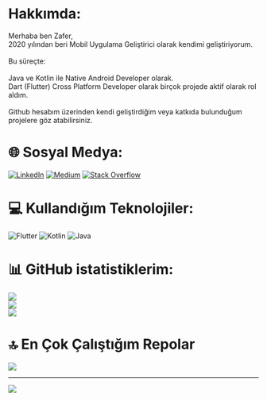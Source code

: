 # Hakkımda:
Merhaba ben Zafer,<br>2020 yılından beri Mobil Uygulama Geliştirici olarak kendimi geliştiriyorum.<br><br>Bu süreçte:<br><br>Java ve Kotlin ile Native Android Developer olarak.<br>Dart (Flutter) Cross Platform Developer olarak birçok projede aktif olarak rol aldım.<br><br>Github hesabım üzerinden kendi geliştirdiğim veya katkıda bulunduğum projelere göz atabilirsiniz.

# 🌐 Sosyal Medya:
[![LinkedIn](https://img.shields.io/badge/LinkedIn-%230077B5.svg?logo=linkedin&logoColor=white)](https://linkedin.com/in/zafercetin0) [![Medium](https://img.shields.io/badge/Medium-12100E?logo=medium&logoColor=white)](https://medium.com/@zaferkurumsal) [![Stack Overflow](https://img.shields.io/badge/-Stackoverflow-FE7A16?logo=stack-overflow&logoColor=white)](https://stackoverflow.com/users/14932277) 

# 💻 Kullandığım Teknolojiler:
![Flutter](https://img.shields.io/badge/Flutter-%2302569B.svg?style=for-the-badge&logo=Flutter&logoColor=white) ![Kotlin](https://img.shields.io/badge/kotlin-%230095D5.svg?style=for-the-badge&logo=kotlin&logoColor=white) ![Java](https://img.shields.io/badge/java-%230175C2.svg?style=for-the-badge&logo=dart&logoColor=white)

# 📊 GitHub istatistiklerim:
![](https://github-readme-stats.vercel.app/api?username=igzafer0&theme=dark&hide_border=false&include_all_commits=false&count_private=false)<br/>
![](https://github-readme-streak-stats.herokuapp.com/?user=igzafer0&theme=dark&hide_border=false)<br/>
![](https://github-readme-stats.vercel.app/api/top-langs/?username=igzafer0&theme=dark&hide_border=false&include_all_commits=false&count_private=false&layout=compact)

# 🔝 En Çok Çalıştığım Repolar
![](https://github-contributor-stats.vercel.app/api?username=igzafer0&limit=5&theme=dark&combine_all_yearly_contributions=true)

---
[![](https://visitcount.itsvg.in/api?id=igzafer0&icon=2&color=0)](https://visitcount.itsvg.in)

<!-- Proudly created with GPRM ( https://gprm.itsvg.in ) -->
